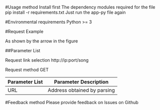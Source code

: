 #Usage method
Install first
The dependency modules required for the file
pip install -r requirements.txt
Just run the app-py file again

#Environmental requirements
Python >= 3

#Request Example

As shown by the arrow in the figure

##Parameter List

Request link selection http://ip:port/song  

Request method GET

|Parameter List | Parameter Description|
|  ----  | ---- |
|URL | Address obtained by parsing|


#Feedback method
Please provide feedback on lssues on Github

